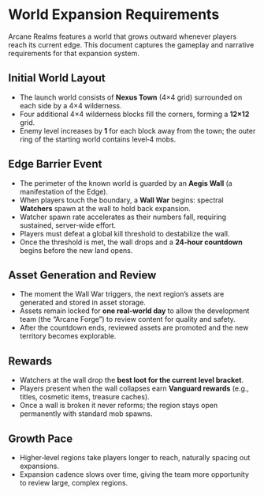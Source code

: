 # World Expansion Requirements

Arcane Realms features a world that grows outward whenever players reach its current edge. This document captures the gameplay and narrative requirements for that expansion system.

## Initial World Layout
- The launch world consists of **Nexus Town** (4×4 grid) surrounded on each side by a 4×4 wilderness.
- Four additional 4×4 wilderness blocks fill the corners, forming a **12×12** grid.
- Enemy level increases by **1** for each block away from the town; the outer ring of the starting world contains level‑4 mobs.

## Edge Barrier Event
- The perimeter of the known world is guarded by an **Aegis Wall** (a manifestation of the Edge).
- When players touch the boundary, a **Wall War** begins: spectral **Watchers** spawn at the wall to hold back expansion.
- Watcher spawn rate accelerates as their numbers fall, requiring sustained, server‑wide effort.
- Players must defeat a global kill threshold to destabilize the wall.
- Once the threshold is met, the wall drops and a **24‑hour countdown** begins before the new land opens.

## Asset Generation and Review
- The moment the Wall War triggers, the next region’s assets are generated and stored in asset storage.
- Assets remain locked for **one real‑world day** to allow the development team (the “Arcane Forge”) to review content for quality and safety.
- After the countdown ends, reviewed assets are promoted and the new territory becomes explorable.

## Rewards
- Watchers at the wall drop the **best loot for the current level bracket**.
- Players present when the wall collapses earn **Vanguard rewards** (e.g., titles, cosmetic items, treasure caches).
- Once a wall is broken it never reforms; the region stays open permanently with standard mob spawns.

## Growth Pace
- Higher‑level regions take players longer to reach, naturally spacing out expansions.
- Expansion cadence slows over time, giving the team more opportunity to review large, complex regions.
